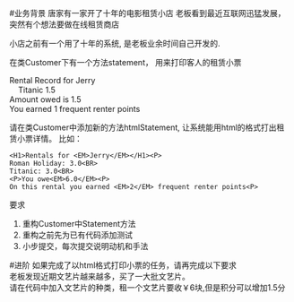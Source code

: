 #业务背景
唐家有一家开了十年的电影租赁小店
老板看到最近互联网迅猛发展，突然有个想法要做在线租赁商店

小店之前有一个用了十年的系统, 是老板业余时间自己开发的.

在类Customer下有一个方法statement， 用来打印客人的租赁小票

Rental Record for Jerry<br>
&nbsp;&nbsp;&nbsp;&nbsp;Titanic	1.5<br>
Amount owed is 1.5<br>
You earned 1 frequent renter points<br>

请在类Customer中添加新的方法htmlStatement, 让系统能用html的格式打出租赁小票详情。
比如：
```
<H1>Rentals for <EM>Jerry</EM></H1><P>
Roman Holiday: 3.0<BR>
Titanic: 3.0<BR>
<P>You owe<EM>6.0</EM><P>
On this rental you earned <EM>2</EM> frequent renter points<P>
```
要求
1. 重构Customer中Statement方法
2. 重构之前先为已有代码添加测试
3. 小步提交，每次提交说明动机和手法

#进阶
如果完成了以html格式打印小票的任务，请再完成以下要求<br>
老板发现近期文艺片越来越多，买了一大批文艺片。<br>
请在代码中加入文艺片的种类，租一个文艺片要收￥6块,但是积分可以增加1.5分<br>